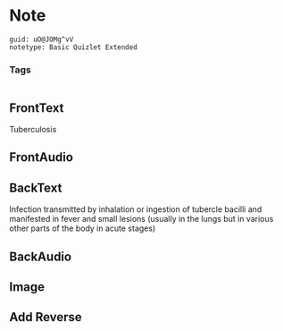 # Note
```
guid: uO@JOMg^vV
notetype: Basic Quizlet Extended
```

### Tags
```
```

## FrontText
Tuberculosis

## FrontAudio


## BackText
Infection transmitted by inhalation or ingestion of tubercle bacilli and manifested in fever and small lesions (usually in the lungs but in various other parts of the body in acute stages)

## BackAudio


## Image


## Add Reverse

